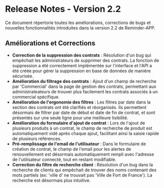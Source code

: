 # Release Notes - Version 2.2

Ce document répertorie toutes les améliorations, corrections de bugs et nouvelles fonctionnalités introduites dans la version 2.2 de Reminder-APP.

## Améliorations et Corrections

*   **Correction de la suppression des contrats** : Résolution d'un bug qui empêchait les administrateurs de supprimer des contrats. La fonction de suppression a été correctement implémentée sur l'interface et l'API a été créée pour gérer la suppression en base de données de manière sécurisée.
*   **Amélioration du filtrage des contrats** : Ajout d'un champ de recherche par 'Commercial' dans la page de gestion des contrats, permettant aux administrateateurs de trouver plus facilement les contrats associés à un commercial spécifique.
*   **Amélioration de l'ergonomie des filtres** : Les filtres par date dans la section des contrats ont été clarifiés et réorganisés. Ils permettent désormais de filtrer par date de début et date de fin de contrat, et sont présentés sur une seule ligne pour une meilleure lisibilité.
*   **Amélioration du formulaire d'ajout de contrat** : Lors de l'ajout de plusieurs produits à un contrat, le champ de recherche de produit est automatiquement vidé après chaque ajout, facilitant ainsi la saisie rapide de plusieurs références.
*   **Pré-remplissage de l'email de l'utilisateur** : Dans le formulaire de création de contrat, le champ de l'email pour les alertes de renouvellement est désormais automatiquement rempli avec l'adresse de l'utilisateur connecté, tout en restant modifiable.
*   **Correction du filtre de recherche client** : Résolution d'un bug dans la recherche de clients qui empêchait de trouver des noms contenant des mots partiels (ex: 'ville d' ne trouvait pas 'Ville de Fort de France'). La recherche est désormais plus intuitive.
